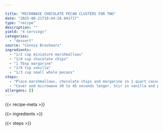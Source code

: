```yaml
---

title: "MICROWAVE CHOCOLATE PECAN CLUSTERS FOR TWO"
date: "2025-08-21T10:44:26.941717"
type: "recipe"
description: ""
yield: "4 servings"
categories:
  - "dessert"
source: "Connie Brashears"
ingredients:
  - "1/2 cup miniature marshmallows"
  - "1/4 cup chocolate chips"
  - "1 Tbsp margarine"
  - "1/8 tsp vanilla"
  - "1/3 cup small whole pecans"
steps:
  - "Place marshmallows, chocolate chips and margarine in 1 quart casserole. Cover tightly and microwave on HIGH 30 seconds. Stir."
  - "Cover and microwave 30 to 45 seconds longer. Stir in vanilla and pecans. Drop by tsp onto waxed paper. Refrigerate until"
allergens: []
---
```


{{< recipe-meta >}}

{{< ingredients >}}

{{< steps >}}
